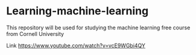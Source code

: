 # Learning-machine-learning

This repository will be used for studying the machine learning free course from Cornell University

Link
https://www.youtube.com/watch?v=vcE9WGbi4QY
